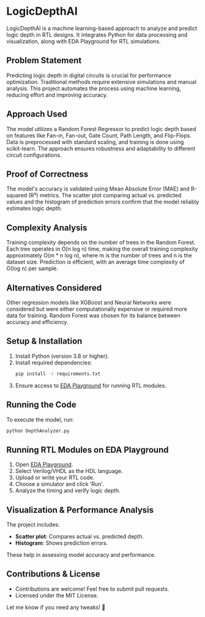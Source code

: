# LogicDepthAI

LogicDepthAI is a machine learning-based approach to analyze and predict logic depth in RTL designs. It integrates Python for data processing and visualization, along with EDA Playground for RTL simulations.

## Problem Statement
Predicting logic depth in digital circuits is crucial for performance optimization. Traditional methods require extensive simulations and manual analysis. This project automates the process using machine learning, reducing effort and improving accuracy.

## Approach Used
The model utilizes a Random Forest Regressor to predict logic depth based on features like Fan-in, Fan-out, Gate Count, Path Length, and Flip-Flops. Data is preprocessed with standard scaling, and training is done using scikit-learn. The approach ensures robustness and adaptability to different circuit configurations.

## Proof of Correctness
The model's accuracy is validated using Mean Absolute Error (MAE) and R-squared (R²) metrics. The scatter plot comparing actual vs. predicted values and the histogram of prediction errors confirm that the model reliably estimates logic depth.

## Complexity Analysis
Training complexity depends on the number of trees in the Random Forest. Each tree operates in O(n log n) time, making the overall training complexity approximately O(m * n log n), where m is the number of trees and n is the dataset size. Prediction is efficient, with an average time complexity of O(log n) per sample.

## Alternatives Considered
Other regression models like XGBoost and Neural Networks were considered but were either computationally expensive or required more data for training. Random Forest was chosen for its balance between accuracy and efficiency.

## Setup & Installation
1. Install Python (version 3.8 or higher).
2. Install required dependencies:
   ```bash
   pip install -r requirements.txt
   ```
3. Ensure access to [EDA Playground](https://www.edaplayground.com/) for running RTL modules.

## Running the Code
To execute the model, run:
```bash
python DepthAnalyzer.py
```

## Running RTL Modules on EDA Playground
1. Open [EDA Playground](https://www.edaplayground.com/).
2. Select Verilog/VHDL as the HDL language.
3. Upload or write your RTL code.
4. Choose a simulator and click 'Run'.
5. Analyze the timing and verify logic depth.

## Visualization & Performance Analysis
The project includes:
- **Scatter plot**: Compares actual vs. predicted depth.
- **Histogram**: Shows prediction errors.

These help in assessing model accuracy and performance.

## Contributions & License
- Contributions are welcome! Feel free to submit pull requests.
- Licensed under the MIT License.

Let me know if you need any tweaks! 🚀

